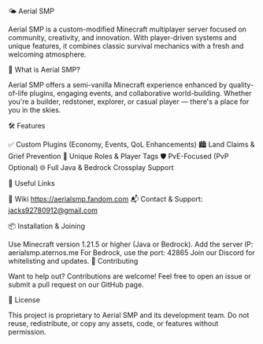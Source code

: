 🌤️ Aerial SMP

Aerial SMP is a custom-modified Minecraft multiplayer server focused on community, creativity, and innovation. With player-driven systems and unique features, it combines classic survival mechanics with a fresh and welcoming atmosphere.

📜 What is Aerial SMP?

Aerial SMP offers a semi-vanilla Minecraft experience enhanced by quality-of-life plugins, engaging events, and collaborative world-building. Whether you're a builder, redstoner, explorer, or casual player — there's a place for you in the skies.

🛠 Features

✅ Custom Plugins (Economy, Events, QoL Enhancements)
🏙 Land Claims & Grief Prevention
🧙 Unique Roles & Player Tags
🛡️ PvE-Focused (PvP Optional)
🌐 Full Java & Bedrock Crossplay Support

🔗 Useful Links

📖 Wiki https://aerialsmp.fandom.com
📬 Contact & Support: jacks92780912@gmail.com

📦 Installation & Joining

Use Minecraft version 1.21.5 or higher (Java or Bedrock).
Add the server IP: aerialsmp.aternos.me
For Bedrock, use the port: 42865
Join our Discord for whitelisting and updates.
🤝 Contributing

Want to help out? Contributions are welcome! Feel free to open an issue or submit a pull request on our GitHub page.

📄 License

This project is proprietary to Aerial SMP and its development team.
Do not reuse, redistribute, or copy any assets, code, or features without permission.
